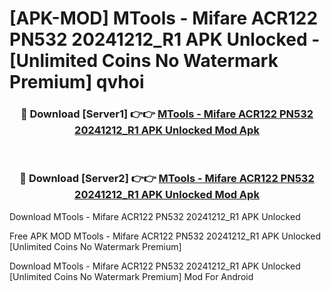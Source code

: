 # [APK-MOD] MTools - Mifare ACR122 PN532 20241212_R1 APK Unlocked - [Unlimited Coins No Watermark Premium] qvhoi



<div align="center">
<h3>🔴 Download [Server1] 👉👉 <a href="https://momento.my/?title=MTools_-_Mifare_ACR122_PN532_20241212_R1_APK_Unlocked">MTools - Mifare ACR122 PN532 20241212_R1 APK Unlocked Mod Apk</a></h3><br>

<h3>🔴 Download [Server2] 👉👉 <a href="https://momento.my/?title=MTools_-_Mifare_ACR122_PN532_20241212_R1_APK_Unlocked">MTools - Mifare ACR122 PN532 20241212_R1 APK Unlocked Mod Apk</a></h3>
</div>



Download MTools - Mifare ACR122 PN532 20241212_R1 APK Unlocked 

Free APK MOD MTools - Mifare ACR122 PN532 20241212_R1 APK Unlocked [Unlimited Coins No Watermark Premium]

Download MTools - Mifare ACR122 PN532 20241212_R1 APK Unlocked [Unlimited Coins No Watermark Premium] Mod For Android
